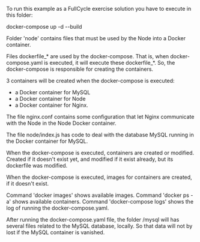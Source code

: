 
To run this example as a FullCycle exercise solution you have to execute in this folder:

docker-compose up -d --build


Folder 'node' contains files that must be used by the Node into a Docker container.

Files dockerfile_* are used by the docker-compose. That is, when docker-compose.yaml is executed, it will execute these dockerfile_*. So, the docker-compose is responsible for creating the containers.

3 containers will be created when the docker-compose is executed:

- a Docker container for MySQL
- a Docker container for Node
- a Docker container for Nginx.

The file nginx.conf contains some configuration that let Nginx communicate with the Node in the Node Docker container.

The file node/index.js has code to deal with the database MySQL running in the Docker container for MySQL.

When the docker-compose is executed, containers are created or modified. Created if it doesn't exist yet, and modified if it exist already, but its dockerfile was modified.

When the docker-compose is executed, images for containers are created, if it doesn't exist.

Command 'docker images' shows available images.
Command 'docker ps -a' shows available containers.
Command 'docker-compose logs' shows the log of running the  docker-compose.yaml.

After running the docker-compose.yaml file, the folder /mysql will has several files related to the MySQL database, locally. So that data will not by lost if the MySQL container is vanished. 